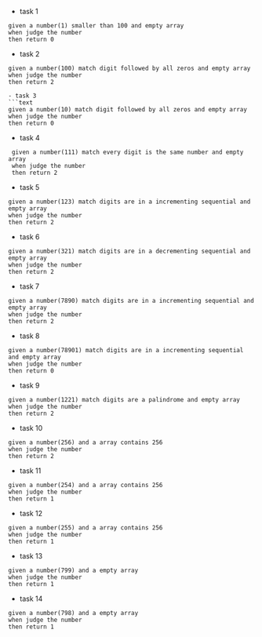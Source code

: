 - task 1
```text
given a number(1) smaller than 100 and empty array
when judge the number
then return 0
```
- task 2
```text
given a number(100) match digit followed by all zeros and empty array
when judge the number
then return 2

- task 3
```text
given a number(10) match digit followed by all zeros and empty array
when judge the number
then return 0
```
 - task 4
```text
 given a number(111) match every digit is the same number and empty array
 when judge the number
 then return 2
```

 - task 5
```text
given a number(123) match digits are in a incrementing sequential and empty array
when judge the number
then return 2
```

 - task 6
```text
given a number(321) match digits are in a decrementing sequential and empty array
when judge the number
then return 2
```

 - task 7
```text
given a number(7890) match digits are in a incrementing sequential and empty array
when judge the number
then return 2
```
 - task 8
```text
given a number(78901) match digits are in a incrementing sequential and empty array
when judge the number
then return 0
```

 - task 9
```text
given a number(1221) match digits are a palindrome and empty array
when judge the number
then return 2
```

 - task 10
```text
given a number(256) and a array contains 256
when judge the number
then return 2
```

 - task 11
```text
given a number(254) and a array contains 256
when judge the number
then return 1
```

 - task 12
```text
given a number(255) and a array contains 256
when judge the number
then return 1
```

 - task 13
```text
given a number(799) and a empty array  
when judge the number
then return 1
```

 - task 14
```text
given a number(798) and a empty array  
when judge the number
then return 1
```



















 
 
  
